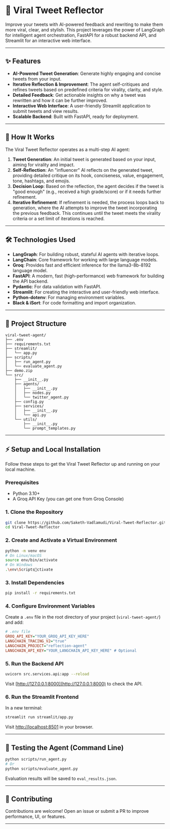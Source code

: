 
# 🧠 Viral Tweet Reflector

Improve your tweets with AI-powered feedback and rewriting to make them more viral, clear, and stylish. This project leverages the power of LangGraph for intelligent agent orchestration, FastAPI for a robust backend API, and Streamlit for an interactive web interface. 
 
--- 

## ✨ Features

- **AI-Powered Tweet Generation**: Generate highly engaging and concise tweets from your input.
- **Iterative Reflection & Improvement**: The agent self-critiques and refines tweets based on predefined criteria for virality, clarity, and style.
- **Detailed Feedback**: Get actionable insights on why a tweet was rewritten and how it can be further improved.
- **Interactive Web Interface**: A user-friendly Streamlit application to submit tweets and view results.
- **Scalable Backend**: Built with FastAPI, ready for deployment.

---

## 🚀 How It Works

The Viral Tweet Reflector operates as a multi-step AI agent:

1. **Tweet Generation**: An initial tweet is generated based on your input, aiming for virality and impact.
2. **Self-Reflection**: An "influencer" AI reflects on the generated tweet, providing detailed critique on its hook, conciseness, value, engagement, tone, hashtags, and emojis.
3. **Decision Loop**: Based on the reflection, the agent decides if the tweet is "good enough" (e.g., received a high grade/score) or if it needs further refinement.
4. **Iterative Refinement**: If refinement is needed, the process loops back to generation, where the AI attempts to improve the tweet incorporating the previous feedback. This continues until the tweet meets the virality criteria or a set limit of iterations is reached.

---

## 🛠️ Technologies Used

- **LangGraph**: For building robust, stateful AI agents with iterative loops.
- **LangChain**: Core framework for working with large language models.
- **Groq**: Provides fast and efficient inference for the llama3-8b-8192 language model.
- **FastAPI**: A modern, fast (high-performance) web framework for building the API backend.
- **Pydantic**: For data validation with FastAPI.
- **Streamlit**: For creating the interactive and user-friendly web interface.
- **Python-dotenv**: For managing environment variables.
- **Black & iSort**: For code formatting and import organization.

---

## 📂 Project Structure

```
viral-tweet-agent/
├── .env
├── requirements.txt
├── streamlit/
│   └── app.py
├── scripts/
│   ├── run_agent.py
│   └── evaluate_agent.py
├── demo.zip
└── src/
    ├── __init__.py
    ├── agents/
    │   ├── __init__.py
    │   ├── nodes.py
    │   └── twitter_agent.py
    ├── config.py
    ├── services/
    │   ├── __init__.py
    │   └── api.py
    └── utils/
        ├── __init__.py
        └── prompt_templates.py
```
---

## ⚡ Setup and Local Installation

Follow these steps to get the Viral Tweet Reflector up and running on your local machine.

### Prerequisites

- Python 3.10+
- A Groq API Key (you can get one from Groq Console)

### 1. Clone the Repository

```bash
git clone https://github.com/Saketh-Vadlamudi/Viral-Tweet-Reflector.git
cd Viral-Tweet-Reflector
```

### 2. Create and Activate a Virtual Environment

```bash
python -m venv env
# On Linux/macOS
source env/bin/activate
# On Windows
.\env\Scriptsctivate
```

### 3. Install Dependencies

```bash
pip install -r requirements.txt
```

### 4. Configure Environment Variables

Create a `.env` file in the root directory of your project (`viral-tweet-agent/`) and add:

```ini
# .env file
GROQ_API_KEY="YOUR_GROQ_API_KEY_HERE"
LANGCHAIN_TRACING_V2="true"
LANGCHAIN_PROJECT="reflection-agent"
LANGCHAIN_API_KEY="YOUR_LANGCHAIN_API_KEY_HERE" # Optional
```

### 5. Run the Backend API

```bash
uvicorn src.services.api:app --reload
```

Visit [http://127.0.0.1:8000](http://127.0.0.1:8000) to check the API.

### 6. Run the Streamlit Frontend

In a new terminal:

```bash
streamlit run streamlit/app.py
```

Visit [http://localhost:8501](http://localhost:8501) in your browser.

---

## 🧪 Testing the Agent (Command Line)

```bash
python scripts/run_agent.py
# Or
python scripts/evaluate_agent.py
```

Evaluation results will be saved to `eval_results.json`.

---

## 🤝 Contributing

Contributions are welcome! Open an issue or submit a PR to improve performance, UI, or features.

---
